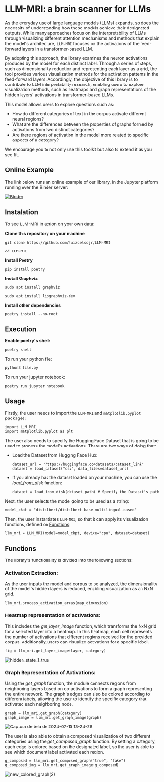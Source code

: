 # LLM-MRI: a brain scanner for LLMs

As the everyday use of large language models (LLMs) expands, so does the necessity of understanding how these models achieve their designated outputs. While many approaches focus on the interpretability of LLMs through visualizing different attention mechanisms and methods that explain the model's architecture, `LLM-MRI` focuses on the activations of the feed-forward layers in a transformer-based LLM.

By adopting this approach, the library examines the neuron activations produced by the model for each distinct label. Through a series of steps, such as dimensionality reduction and representing each layer as a grid, the tool provides various visualization methods for the activation patterns in the feed-forward layers. Accordingly, the objective of this library is to contribute to LLM interpretability research, enabling users to explore visualization methods, such as heatmaps and graph representations of the hidden layers' activations in transformer-based LLMs.

This model allows users to explore questions such as:

- How do different categories of text in the corpus activate different neural regions?
- What are the differences between the properties of graphs formed by activations from two distinct categories?
- Are there regions of activation in the model more related to specific aspects of a category?

We encourage you to not only use this toolkit but also to extend it as you see fit.

## Online Example

The link below runs an online example of our library, in the Jupyter platform running over the Binder server:

[![Binder](https://mybinder.org/badge_logo.svg)](https://mybinder.org/v2/gh/luizcelsojr/LLM-MRI/v01.1?labpath=examples%2FEmotions.ipynb)

## Instalation

To see LLM-MRI in action on your own data:

**Clone this repository on your machine**

```
git clone https://github.com/luizcelsojr/LLM-MRI

cd LLM-MRI
```

**Install Poetry**

```
pip install poetry
```


**Install Graphviz**

```
sudo apt install graphviz

sudo apt install libgraphviz-dev
```

**Install other dependencies**

```
poetry install --no-root
```

## Execution

**Enable poetry's shell:**
```
poetry shell
```

To run your python file:
```
python3 file.py
```

To run your jupyter notebook:
```
poetry run jupyter notebook
```
## Usage

Firstly, the user needs to import the `LLM-MRI` and `matplotlib,pyplot` packages:

```
import LLM_MRI
import matplotlib.pyplot as plt
```
The user also needs to specify the Hugging Face Dataset that is going to be used to process the model's activations. There are two ways of doing that:

- Load the Dataset from Hugging Face Hub: 
  ```
  dataset_url = "https://huggingface.co/datasets/dataset_link"
  dataset = load_dataset("csv", data_files=dataset_url)
  ```
- If you already has the dataset loaded on your machine, you can use the _load_from_disk_ function:
  ```
  dataset = load_from_disk(dataset_path) # Specify the Dataset's path
  ```

Next, the user selects the model going to be used as a string:
```
model_ckpt = "distilbert/distilbert-base-multilingual-cased"
```
Then, the user instantiates `LLM-MRI`, so that it can apply its visualization functions, defined on [Functions](#2-Functions):
```
llm_mri = LLM_MRI(model=model_ckpt, device="cpu", dataset=dataset)
```
## Functions
The library's functionality is divided into the following sections:

### Activation Extraction: 
As the user inputs the model and corpus to be analyzed, the dimensionality of the model's hidden layers is reduced, enabling visualization as an NxN grid.
  ```
  llm_mri.process_activation_areas(map_dimension)
  ```


  
### Heatmap representation of activations:
This includes the _get_layer_image_ function, which transforms the NxN grid for a selected layer into a heatmap. In this heatmap, each cell represents the number of activations that different regions received for the provided corpus. Additionally, users can visualize activations for a specific label.
  ```
  fig = llm_mri.get_layer_image(layer, category)
  ```
![hidden_state_1_true](https://github.com/user-attachments/assets/0bfbc90e-2bb9-4bd0-aa20-68c67608189f)



  
### Graph Representation of Activations:
Using the _get_graph_ function, the module connects regions from neighboring layers based on co-activations to form a graph representing the entire network. The graph's edges can also be colored according to different labels, allowing the user to identify the specific category that activated each neighboring node.
   ```
   graph = llm_mri.get_graph(category)
   graph_image = llm_mri.get_graph_image(graph)
  ```
![Captura de tela de 2024-07-15 13-24-28](https://github.com/user-attachments/assets/327b8c94-1162-4e2b-8b1b-d1be2fb1163e)


The user is also able to obtain a composed visualization of two different categories using the _get_composed_graph_ function. By setting a category, each edge is colored based on the designated label, so the user is able to see which document label activated each region.
```
g_composed = llm_mri.get_composed_graph("true", "fake")
g_composed_img = llm_mri.get_graph_image(g_composed)
```

![new_colored_graph(2)](https://github.com/user-attachments/assets/05fee9a7-a3e3-4e67-92f8-d60175de6110)

